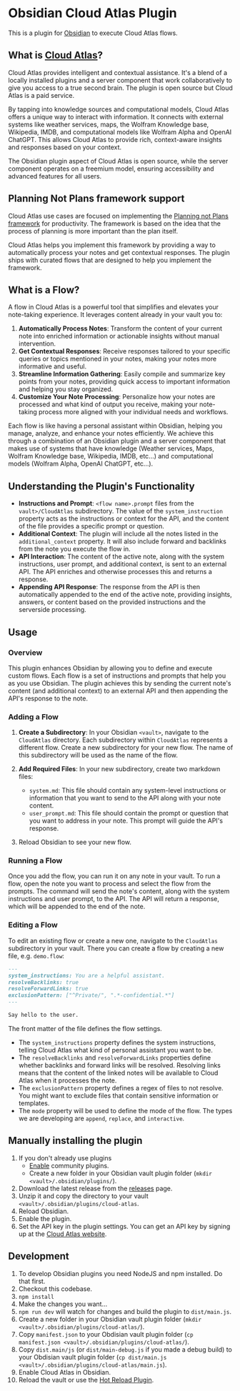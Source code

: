 # Obsidian Cloud Atlas Plugin

This is a plugin for [Obsidian](https://obsidian.md) to execute Cloud Atlas flows.

## What is [Cloud Atlas](https://www.cloud-atlas.ai/)?

Cloud Atlas provides intelligent and contextual assistance. It's a blend of a locally installed plugins and a server component that work collaboratively to give you access to a true second brain. The plugin is open source but Cloud Atlas is a paid service.

By tapping into knowledge sources and computational models, Cloud Atlas offers a unique way to interact with information. It connects with external systems like weather services, maps, the Wolfram Knowledge base, Wikipedia, IMDB, and computational models like Wolfram Alpha and OpenAI ChatGPT. This allows Cloud Atlas to provide rich, context-aware insights and responses based on your context.

The Obsidian plugin aspect of Cloud Atlas is open source, while the server component operates on a freemium model, ensuring accessibility and advanced features for all users.

## Planning Not Plans framework support

Cloud Atlas use cases are focused on implementing the [Planning not Plans framework](https://muness.com/posts/planning-not-plans/) for productivity. The framework is based on the idea that the process of planning is more important than the plan itself.

Cloud Atlas helps you implement this framework by providing a way to automatically process your notes and get contextual responses. The plugin ships with curated flows that are designed to help you implement the framework.

## What is a Flow?

A flow in Cloud Atlas is a powerful tool that simplifies and elevates your note-taking experience. It leverages content already in your vault you to:

1. **Automatically Process Notes**: Transform the content of your current note into enriched information or actionable insights without manual intervention.
2. **Get Contextual Responses**: Receive responses tailored to your specific queries or topics mentioned in your notes, making your notes more informative and useful.
3. **Streamline Information Gathering**: Easily compile and summarize key points from your notes, providing quick access to important information and helping you stay organized.
4. **Customize Your Note Processing**: Personalize how your notes are processed and what kind of output you receive, making your note-taking process more aligned with your individual needs and workflows.

Each flow is like having a personal assistant within Obsidian, helping you manage, analyze, and enhance your notes efficiently. We achieve this through a combination of an Obsidian plugin and a server component that makes use of systems that have knowledge (Weather services, Maps, Wolfram Knowledge base, Wikipedia, IMDB, etc...) and computational models (Wolfram Alpha, OpenAI ChatGPT, etc...).

## Understanding the Plugin's Functionality

- **Instructions and Prompt**: `<flow name>.prompt` files from the `vault>/CloudAtlas` subdirectory. The value of the `system_instruction` property acts as the instructions or context for the API, and the content of the file provides a specific prompt or question.
- **Additional Context**: The plugin will include all the notes listed in the `additional_context` property. It will also include forward and backlinks from the note you execute the flow in.
- **API Interaction**: The content of the active note, along with the system instructions, user prompt, and additional context, is sent to an external API. The API enriches and otherwise processes this and returns a response.
- **Appending API Response**: The response from the API is then automatically appended to the end of the active note, providing insights, answers, or content based on the provided instructions and the serverside processing.

## Usage

### Overview

This plugin enhances Obsidian by allowing you to define and execute custom flows. Each flow is a set of instructions and prompts that help you as you use Obsidian. The plugin achieves this by sending the current note's content (and additional context) to an external API and then appending the API's response to the note.

### Adding a Flow

1. **Create a Subdirectory**: In your Obsidian `<vault>`, navigate to the `CloudAtlas` directory. Each subdirectory within `CloudAtlas` represents a different flow. Create a new subdirectory for your new flow. The name of this subdirectory will be used as the name of the flow.

2. **Add Required Files**: In your new subdirectory, create two markdown files:
   - `system.md`: This file should contain any system-level instructions or information that you want to send to the API along with your note content.
   - `user_prompt.md`: This file should contain the prompt or question that you want to address in your note. This prompt will guide the API's response.

3. Reload Obsidian to see your new flow.

### Running a Flow

Once you add the flow, you can run it on any note in your vault. To run a flow, open the note you want to process and select the flow from the prompts. The command will send the note's content, along with the system instructions and user prompt, to the API. The API will return a response, which will be appended to the end of the note.

### Editing a Flow

To edit an existing flow or create a new one, navigate to the `CloudAtlas` subdirectory in your vault. There you can create a flow by creating a new file, e.g. `demo.flow`:

```markdown
---
system_instructions: You are a helpful assistant.
resolveBacklinks: true
resolveForwardLinks: true
exclusionPattern: ["^Private/", ".*-confidential.*"]
---

Say hello to the user.
```

The front matter of the file defines the flow settings.

- The `system_instructions` property defines the system instructions, telling Cloud Atlas what kind of personal assistant you want to be.
- The `resolveBacklinks` and `resolveForwardLinks` properties define whether backlinks and forward links will be resolved. Resolving links means that the content of the linked notes will be available to Cloud Atlas when it processes the note.
- The `exclusionPattern` property defines a regex of files to not resolve. You might want to exclude files that contain sensitive information or templates.
- The `mode` property will be used to define the mode of the flow. The types we are developing are `append`, `replace`, and `interactive`.

## Manually installing the plugin

1. If you don't already use plugins
     - [Enable](https://help.obsidian.md/Extending+Obsidian/Community+plugins#Install+a+community+plugin) community plugins.
     - Create a new folder in your Obsidian vault plugin folder (`mkdir <vault>/.obsidian/plugins/`).
2. Download the latest release from the [releases](https://github.com/cloud-atlas-ai/obsidian-client/releases) page.
3. Unzip it and copy the directory to your vault `<vault>/.obsidian/plugins/cloud-atlas`.
4. Reload Obsidian.
5. Enable the plugin.
6. Set the API key in the plugin settings. You can get an API key by signing up at the [Cloud Atlas website](https://www.cloud-atlas.ai/).

## Development

1. To develop Obsidian plugins you need NodeJS and npm installed. Do that first.
2. Checkout this codebase.
3. `npm install`
4. Make the changes you want...
5. `npm run dev` will watch for changes and build the plugin to `dist/main.js`.
6. Create a new folder in your Obsidian vault plugin folder (`mkdir <vault>/.obsidian/plugins/cloud-atlas/`).
7. Copy `manifest.json` to your Obdisian vault plugin folder (`cp manifest.json <vault>/.obsidian/plugins/cloud-atlas/`).
8. Copy `dist.main/js` (or `dist/main-debug.js` if you made a debug build) to your Obdisian vault plugin folder (`cp dist/main.js <vault>/.obsidian/plugins/cloud-atlas/main.js`).
9. Enable Cloud Atlas in Obsidian.
10. Reload the vault or use the [Hot Reload Plugin](https://github.com/pjeby/hot-reload).
